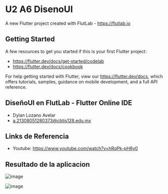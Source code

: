 # U2 A6 DisenoUI

A new Flutter project created with FlutLab - https://flutlab.io

## Getting Started

A few resources to get you started if this is your first Flutter project:

- https://flutter.dev/docs/get-started/codelab
- https://flutter.dev/docs/cookbook

For help getting started with Flutter, view our
https://flutter.dev/docs, which offers tutorials,
samples, guidance on mobile development, and a full API reference.

## DiseñoUI en FlutLab - Flutter Online IDE
- Dylan Lozano Avelar
- a.21308051280373@cbtis128.edu.mx

## Links de Referencia
- Youtube: https://www.youtube.com/watch?v=hRqPk-pH6y0

## Resultado de la aplicacion
![image](https://github.com/DylanLozanoAvelar/U2-A6-DisenoUI/assets/143743272/fb0a29c9-554a-429a-b487-aab4b67d370e)


![image](https://github.com/DylanLozanoAvelar/U2-A6-DisenoUI/assets/143743272/b430899d-b096-4e20-bd57-dd79ffe79824)
